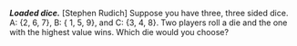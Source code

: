 ***Loaded dice.*** [Stephen Rudich] Suppose you have three, three sided dice. A: {2, 6, 7}, B: { 1, 5, 9}, and C: {3, 4, 8}. Two players roll a die and the one with the highest value wins. Which die would you choose?
